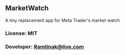 ## MarketWatch
A tiny replacement app for Meta Trader's market watch

### License: MIT

### Developer: Ramtinak@live.com
